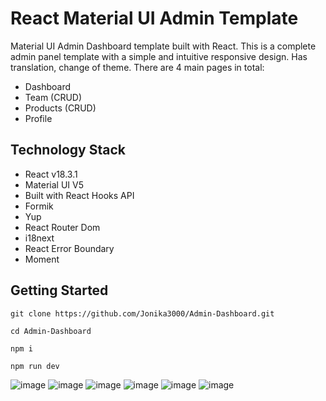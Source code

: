 # React Material UI Admin Template

Material UI Admin Dashboard template built with React. This is a complete admin panel template with a simple and intuitive responsive design. Has translation, change of theme. There are 4 main pages in total:

* Dashboard
* Team (CRUD)
* Products (CRUD)
* Profile


## Technology Stack

* React v18.3.1
* Material UI V5
* Built with React Hooks API
* Formik
* Yup
* React Router Dom
* i18next
* React Error Boundary
* Moment

## Getting Started

```
git clone https://github.com/Jonika3000/Admin-Dashboard.git
```
```
cd Admin-Dashboard
```
```
npm i
```
```
npm run dev
```
![image](https://github.com/Jonika3000/Admin-Dashboard/assets/66825034/a125d2d9-2a00-4b37-b135-dd9a54a43fa3)
![image](https://github.com/Jonika3000/Admin-Dashboard/assets/66825034/7cde675f-ffca-445d-aef7-914f11369b57)
![image](https://github.com/Jonika3000/Admin-Dashboard/assets/66825034/5102c6df-5e78-4040-b57f-8283e3914ad8)
![image](https://github.com/Jonika3000/Admin-Dashboard/assets/66825034/1d22b3db-5577-41da-9677-071beebc0114)
![image](https://github.com/Jonika3000/Admin-Dashboard/assets/66825034/42eef514-f215-4a44-a2b3-2d36313ef88f)
![image](https://github.com/Jonika3000/Admin-Dashboard/assets/66825034/04770faa-d48e-48c0-84e1-32361d6a5c72)

